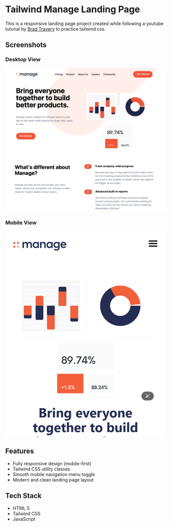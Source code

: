 # Tailwind Manage Landing Page

This is a responsive landing page project created while following a youtube tutorial by [Brad Travery](https://www.youtube.com/watch?v=dFgzHOX84xQ&t=5309s) to practice tailwind css.

## Screenshots

### Desktop View

![Desktop Screenshot](./desktop-screenshot.png)

### Mobile View

![Mobile Screenshot](./mobile-screenshot.png)

## Features

- Fully responsive design (mobile-first)
- Tailwind CSS utility classes
- Smooth mobile navigation menu toggle
- Modern and clean landing page layout

## Tech Stack

- HTML 5
- Tailwind CSS
- JavaScript
